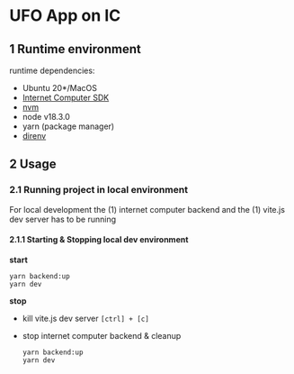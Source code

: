 # UFO App on IC

## 1 Runtime environment

runtime dependencies:

- Ubuntu 20\*/MacOS
- [Internet Computer SDK](https://internetcomputer.org/docs/current/developer-docs/build/install-upgrade-remove)
- [nvm](https://github.com/nvm-sh/nvm)
- node v18.3.0
- yarn (package manager)
- [direnv](https://direnv.net/)

## 2 Usage

### 2.1 Running project in local environment

For local development the (1) internet computer backend and the (1) vite.js dev server has to be running

#### 2.1.1 Starting & Stopping local dev environment

**start**

```shell
yarn backend:up
yarn dev
```

**stop**

- kill vite.js dev server `[ctrl] + [c]`
- stop internet computer backend & cleanup

  ```shell
  yarn backend:up
  yarn dev
  ```

<!-- ## 3 Code Quality tools @todo -->
